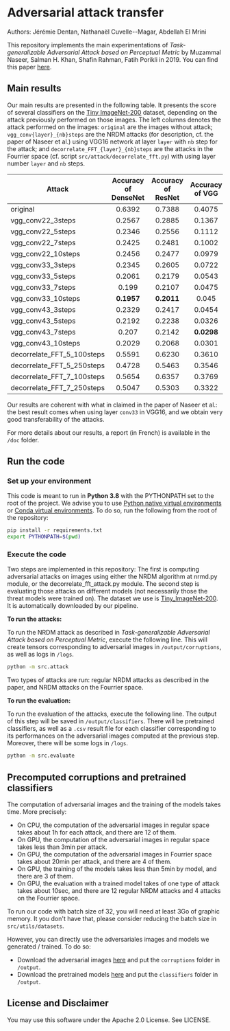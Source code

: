 # Adversarial attack transfer

Authors: Jérémie Dentan, Nathanaël Cuvelle--Magar, Abdellah El Mrini

This repository implements the main experimentations of *Task-generalizable Adversarial Attack based on Perceptual Metric* by Muzammal Naseer, Salman H. Khan, Shafin Rahman, Fatih Porikli in 2019. You can find this paper [here](https://arxiv.org/abs/1811.09020).

## Main results

Our main results are presented in the following table. It presents the score of several classifiers on the [Tiny ImageNet-200](https://paperswithcode.com/dataset/tiny-imagenet) dataset, depending on the attack previously performed on those images. The left columns denotes the attack performed on the images: `original` are the images without attack; `vgg_conv{layer}_{nb}steps` are the NRDM attacks (for description, cf. the paper of Naseer et al.) using VGG16 network at layer `layer` with `nb` step for the attack; and `decorrelate_FFT_{layer}_{nb}steps` are the attacks in the Fourrier space (cf. script `src/attack/decorrelate_fft.py`) with using layer number `layer` and `nb` steps.

|Attack|Accuracy of DenseNet|Accuracy of ResNet|Accuracy of VGG|
|---|:---:|:---:|:---:|
original|0.6392|0.7388|0.4075
vgg_conv22_3steps|0.2567|0.2885|0.1367
vgg_conv22_5steps|0.2346|0.2556|0.1112
vgg_conv22_7steps|0.2425|0.2481|0.1002
vgg_conv22_10steps|0.2456|0.2477|0.0979
vgg_conv33_3steps|0.2345|0.2605|0.0722
vgg_conv33_5steps|0.2061|0.2179|0.0543
vgg_conv33_7steps|0.199|0.2107|0.0475
vgg_conv33_10steps|**0.1957**|**0.2011**|0.045
vgg_conv43_3steps|0.2329|0.2417|0.0454
vgg_conv43_5steps|0.2192|0.2238|0.0326
vgg_conv43_7steps|0.207|0.2142|**0.0298**
vgg_conv43_10steps|0.2029|0.2068|0.0301
decorrelate_FFT_5_100steps|0.5591|0.6230|0.3610
decorrelate_FFT_5_250steps|0.4728|0.5463|0.3546
decorrelate_FFT_7_100steps|0.5654|0.6357|0.3769
decorrelate_FFT_7_250steps|0.5047|0.5303|0.3322

Our results are coherent with what in claimed in the paper of Naseer et al.: the best result comes when using layer `conv33` in VGG16, and we obtain very good transferability of the attacks.

For more details about our results, a report (in French) is available in the `/doc` folder.

## Run the code

### Set up your environment

This code is meant to run in **Python 3.8** with the PYTHONPATH set to the root of the project. We advise you to use [Python native virtual environments](https://docs.python.org/3/library/venv.html) or [Conda virtual environments](https://conda.io/projects/conda/en/latest/user-guide/tasks/manage-environments.html). To do so, run the following from the root of the repository:

```bash
pip install -r requirements.txt
export PYTHONPATH=$(pwd)
```

### Execute the code

Two steps are implemented in this repository: The first is computing adversarial attacks on images using either the NRDM algorithm at nrmd.py module, or the decorrelate_fft_attack.py module. The second step is evaluating those attacks on different models (not necessarily those the threat models were trained on). The dataset we use is [Tiny_ImageNet-200](https://paperswithcode.com/dataset/tiny-imagenet). It is automatically downloaded by our pipeline.

**To run the attacks:**

To run the NRDM attack as described in *Task-generalizable Adversarial Attack based on Perceptual Metric*, execute the following line. This will create tensors corresponding to adversarial images in `/output/corruptions`, as well as logs in `/logs`.

```bash
python -m src.attack
```

Two types of attacks are run: regular NRDM attacks as described in the paper, and NRDM attacks on the Fourrier space.

**To run the evaluation:**

To run the evaluation of the attacks, execute the following line. The output of this step will be saved in `/output/classifiers`. There will be pretrained classifiers, as well as a `.csv` result file for each classifier corresponding to its performances on the adversarial images computed at the previous step. Moreover, there will be some logs in `/logs`.

```bash
python -m src.evaluate
```

## Precomputed corruptions and pretrained classifiers

The computation of adversarial images and the training of the models takes time. More precisely:

* On CPU, the computation of the adversarial images in regular space takes about 1h for each attack, and there are 12 of them.
* On GPU, the computation of the adversarial images in regular space takes less than 3min per attack.
* On GPU, the computation of the adversarial images in Fourrier space takes about 20min per attack, and there are 4 of them.
* On GPU, the training of the models takes less than 5min by model, and there are 3 of them.
* On GPU, the evaluation with a trained model takes of one type of attack takes about 10sec, and there are 12 regular NRDM attacks and 4 attacks on the Fourrier space.

To run our code with batch size of 32, you will need at least 3Go of graphic memory. It you don't have that, please consider reducing the batch size in `src/utils/datasets`.

However, you can directly use the adversariales images and models we generated / trained. To do so:

* Download the adversarial images [here](https://www.icloud.com/iclouddrive/0064OPlcGKoM2EXoaMuCHz1kw#corruptions) and put the `corruptions` folder in `/output`.
* Download the pretrained models [here](https://www.icloud.com/iclouddrive/0b4D60mp4V7Lw_cYQIklMwSAw#classifiers) and put the `classifiers` folder in `/output`.

## License and Disclaimer

You may use this software under the Apache 2.0 License. See LICENSE.

